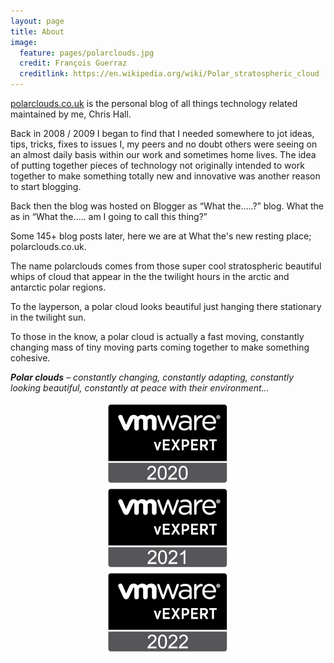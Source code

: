 ```yaml
---
layout: page
title: About
image:
  feature: pages/polarclouds.jpg
  credit: François Guerraz
  creditlink: https://en.wikipedia.org/wiki/Polar_stratospheric_cloud
---
```

[polarclouds.co.uk]({{site.url}}) is the personal blog of all things technology related maintained by me, Chris Hall.   

Back in 2008 / 2009 I began to find that I needed somewhere to jot ideas, tips, tricks, fixes to issues I, my peers and no doubt others were seeing on an almost daily basis within our work and sometimes home lives.  The idea of putting together pieces of technology not originally intended to work together to make something totally new and innovative was another reason to start blogging.

Back then the blog was hosted on Blogger as “What the…..?” blog.  What the as in “What the….. am I going to call this thing?”

Some 145+ blog posts later, here we are at What the's new resting place; polarclouds.co.uk.

The name polarclouds comes from those super cool stratospheric beautiful whips of cloud that appear in the the twilight hours in the arctic and antarctic polar regions.  

To the layperson, a polar cloud looks beautiful just hanging there stationary in the twilight sun.

To those in the know, a polar cloud is actually a fast moving, constantly changing mass of tiny moving parts coming together to make something cohesive.

_**Polar clouds** – constantly changing, constantly adapting, constantly looking beautiful, constantly at peace with their environment…_

<img style="display: block; margin-left: auto; margin-right: auto;" alt="VMware vExpert 2020" src="/images/pages/vexpert2020.png">
<img style="display: block; margin-left: auto; margin-right: auto;" alt="VMware vExpert 2021" src="/images/pages/vexpert2021.png">
<img style="display: block; margin-left: auto; margin-right: auto;" alt="VMware vExpert 2022" src="/images/pages/vexpert2022.png">
